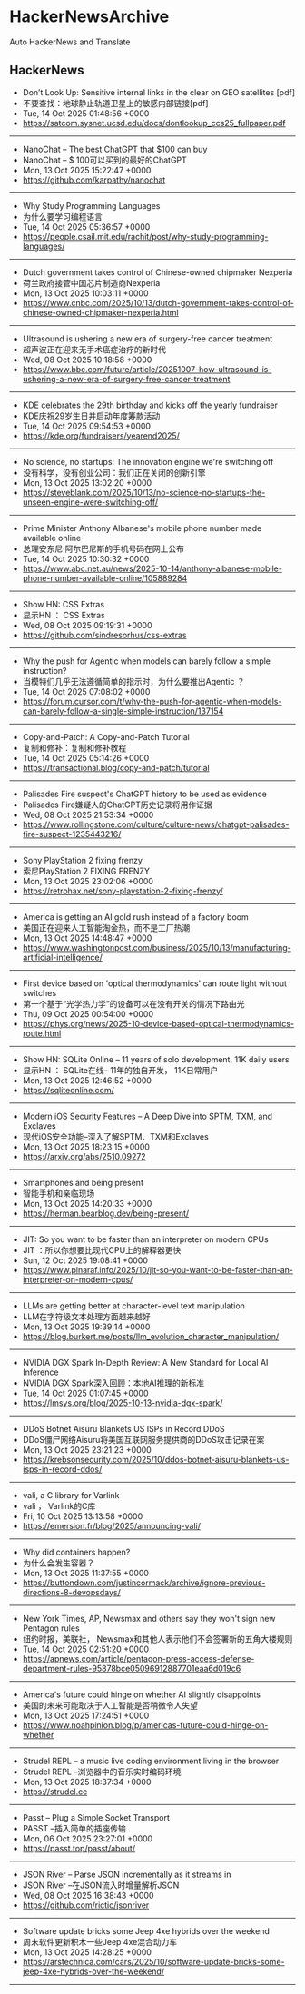 # HackerNewsArchive
Auto HackerNews and Translate

## HackerNews
* Don’t Look Up: Sensitive internal links in the clear on GEO satellites [pdf]
* 不要查找：地球静止轨道卫星上的敏感内部链接[pdf]
* Tue, 14 Oct 2025 01:48:56 +0000
* https://satcom.sysnet.ucsd.edu/docs/dontlookup_ccs25_fullpaper.pdf
----
* NanoChat – The best ChatGPT that $100 can buy
* NanoChat – $ 100可以买到的最好的ChatGPT
* Mon, 13 Oct 2025 15:22:47 +0000
* https://github.com/karpathy/nanochat
----
* Why Study Programming Languages
* 为什么要学习编程语言
* Tue, 14 Oct 2025 05:36:57 +0000
* https://people.csail.mit.edu/rachit/post/why-study-programming-languages/
----
* Dutch government takes control of Chinese-owned chipmaker Nexperia
* 荷兰政府接管中国芯片制造商Nexperia
* Mon, 13 Oct 2025 10:03:11 +0000
* https://www.cnbc.com/2025/10/13/dutch-government-takes-control-of-chinese-owned-chipmaker-nexperia.html
----
* Ultrasound is ushering a new era of surgery-free cancer treatment
* 超声波正在迎来无手术癌症治疗的新时代
* Wed, 08 Oct 2025 10:18:58 +0000
* https://www.bbc.com/future/article/20251007-how-ultrasound-is-ushering-a-new-era-of-surgery-free-cancer-treatment
----
* KDE celebrates the 29th birthday and kicks off the yearly fundraiser
* KDE庆祝29岁生日并启动年度筹款活动
* Tue, 14 Oct 2025 09:54:53 +0000
* https://kde.org/fundraisers/yearend2025/
----
* No science, no startups: The innovation engine we're switching off
* 没有科学，没有创业公司：我们正在关闭的创新引擎
* Mon, 13 Oct 2025 13:02:20 +0000
* https://steveblank.com/2025/10/13/no-science-no-startups-the-unseen-engine-were-switching-off/
----
* Prime Minister Anthony Albanese's mobile phone number made available online
* 总理安东尼·阿尔巴尼斯的手机号码在网上公布
* Tue, 14 Oct 2025 10:30:32 +0000
* https://www.abc.net.au/news/2025-10-14/anthony-albanese-mobile-phone-number-available-online/105889284
----
* Show HN: CSS Extras
* 显示HN ： CSS Extras
* Wed, 08 Oct 2025 09:19:31 +0000
* https://github.com/sindresorhus/css-extras
----
* Why the push for Agentic when models can barely follow a simple instruction?
* 当模特们几乎无法遵循简单的指示时，为什么要推出Agentic ？
* Tue, 14 Oct 2025 07:08:02 +0000
* https://forum.cursor.com/t/why-the-push-for-agentic-when-models-can-barely-follow-a-single-simple-instruction/137154
----
* Copy-and-Patch: A Copy-and-Patch Tutorial
* 复制和修补：复制和修补教程
* Tue, 14 Oct 2025 05:14:26 +0000
* https://transactional.blog/copy-and-patch/tutorial
----
* Palisades Fire suspect's ChatGPT history to be used as evidence
* Palisades Fire嫌疑人的ChatGPT历史记录将用作证据
* Wed, 08 Oct 2025 21:53:34 +0000
* https://www.rollingstone.com/culture/culture-news/chatgpt-palisades-fire-suspect-1235443216/
----
* Sony PlayStation 2 fixing frenzy
* 索尼PlayStation 2 FIXING FRENZY
* Mon, 13 Oct 2025 23:02:06 +0000
* https://retrohax.net/sony-playstation-2-fixing-frenzy/
----
* America is getting an AI gold rush instead of a factory boom
* 美国正在迎来人工智能淘金热，而不是工厂热潮
* Mon, 13 Oct 2025 14:48:47 +0000
* https://www.washingtonpost.com/business/2025/10/13/manufacturing-artificial-intelligence/
----
* First device based on 'optical thermodynamics' can route light without switches
* 第一个基于“光学热力学”的设备可以在没有开关的情况下路由光
* Thu, 09 Oct 2025 00:54:00 +0000
* https://phys.org/news/2025-10-device-based-optical-thermodynamics-route.html
----
* Show HN: SQLite Online – 11 years of solo development, 11K daily users
* 显示HN ： SQLite在线– 11年的独自开发， 11K日常用户
* Mon, 13 Oct 2025 12:46:52 +0000
* https://sqliteonline.com/
----
* Modern iOS Security Features – A Deep Dive into SPTM, TXM, and Exclaves
* 现代iOS安全功能–深入了解SPTM、TXM和Exclaves
* Mon, 13 Oct 2025 18:23:15 +0000
* https://arxiv.org/abs/2510.09272
----
* Smartphones and being present
* 智能手机和亲临现场
* Mon, 13 Oct 2025 14:20:33 +0000
* https://herman.bearblog.dev/being-present/
----
* JIT: So you want to be faster than an interpreter on modern CPUs
* JIT ：所以你想要比现代CPU上的解释器更快
* Sun, 12 Oct 2025 19:08:41 +0000
* https://www.pinaraf.info/2025/10/jit-so-you-want-to-be-faster-than-an-interpreter-on-modern-cpus/
----
* LLMs are getting better at character-level text manipulation
* LLM在字符级文本处理方面越来越好
* Mon, 13 Oct 2025 19:39:14 +0000
* https://blog.burkert.me/posts/llm_evolution_character_manipulation/
----
* NVIDIA DGX Spark In-Depth Review: A New Standard for Local AI Inference
* NVIDIA DGX Spark深入回顾：本地AI推理的新标准
* Tue, 14 Oct 2025 01:07:45 +0000
* https://lmsys.org/blog/2025-10-13-nvidia-dgx-spark/
----
* DDoS Botnet Aisuru Blankets US ISPs in Record DDoS
* DDoS僵尸网络Aisuru将美国互联网服务提供商的DDoS攻击记录在案
* Mon, 13 Oct 2025 23:21:23 +0000
* https://krebsonsecurity.com/2025/10/ddos-botnet-aisuru-blankets-us-isps-in-record-ddos/
----
* vali, a C library for Varlink
* vali ， Varlink的C库
* Fri, 10 Oct 2025 13:13:58 +0000
* https://emersion.fr/blog/2025/announcing-vali/
----
* Why did containers happen?
* 为什么会发生容器？
* Mon, 13 Oct 2025 11:37:55 +0000
* https://buttondown.com/justincormack/archive/ignore-previous-directions-8-devopsdays/
----
* New York Times, AP, Newsmax and others say they won't sign new Pentagon rules
* 纽约时报，美联社， Newsmax和其他人表示他们不会签署新的五角大楼规则
* Tue, 14 Oct 2025 02:51:20 +0000
* https://apnews.com/article/pentagon-press-access-defense-department-rules-95878bce05096912887701eaa6d019c6
----
* America's future could hinge on whether AI slightly disappoints
* 美国的未来可能取决于人工智能是否稍微令人失望
* Mon, 13 Oct 2025 17:24:51 +0000
* https://www.noahpinion.blog/p/americas-future-could-hinge-on-whether
----
* Strudel REPL – a music live coding environment living in the browser
* Strudel REPL –浏览器中的音乐实时编码环境
* Mon, 13 Oct 2025 18:37:34 +0000
* https://strudel.cc
----
* Passt – Plug a Simple Socket Transport
* PASST –插入简单的插座传输
* Mon, 06 Oct 2025 23:27:01 +0000
* https://passt.top/passt/about/
----
* JSON River – Parse JSON incrementally as it streams in
* JSON River –在JSON流入时增量解析JSON
* Wed, 08 Oct 2025 16:38:43 +0000
* https://github.com/rictic/jsonriver
----
* Software update bricks some Jeep 4xe hybrids over the weekend
* 周末软件更新积木一些Jeep 4xe混合动力车
* Mon, 13 Oct 2025 14:28:25 +0000
* https://arstechnica.com/cars/2025/10/software-update-bricks-some-jeep-4xe-hybrids-over-the-weekend/
----

